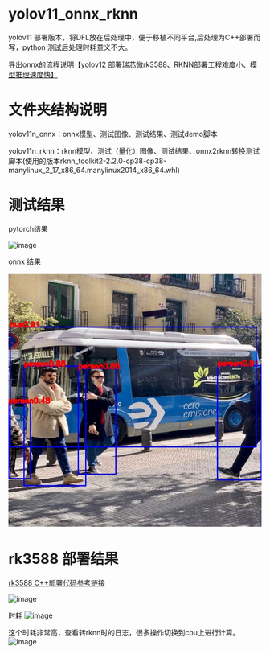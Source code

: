 # yolov11_onnx_rknn
yolov11 部署版本，将DFL放在后处理中，便于移植不同平台,后处理为C++部署而写，python 测试后处理时耗意义不大。


导出onnx的流程说明[【yolov12 部署瑞芯微rk3588、RKNN部署工程难度小、模型推理速度快】](https://blog.csdn.net/zhangqian_1/article/details/145955584)

# 文件夹结构说明

yolov11n_onnx：onnx模型、测试图像、测试结果、测试demo脚本

yolov11n_rknn：rknn模型、测试（量化）图像、测试结果、onnx2rknn转换测试脚本(使用的版本rknn_toolkit2-2.2.0-cp38-cp38-manylinux_2_17_x86_64.manylinux2014_x86_64.whl)

# 测试结果

pytorch结果

![image](https://github.com/user-attachments/assets/e02a5065-4ad5-48b9-875a-fdb3b9d73618)


onnx 结果

![image](https://github.com/cqu20160901/yolov12_onnx_rknn/blob/main/yolov12_onnx/test_onnx_result.jpg)


# rk3588 部署结果

[rk3588 C++部署代码参考链接](https://github.com/cqu20160901/yolov12_dfl_rknn_Cplusplus)

![image](https://github.com/user-attachments/assets/d171a4bf-4729-48b0-b474-36a85b62fb92)


时耗
![image](https://github.com/user-attachments/assets/d096a553-41a4-4538-bdb8-a814c0bdb42d)

这个时耗非常高，查看转rknn时的日志，很多操作切换到cpu上进行计算。
![image](https://github.com/user-attachments/assets/2c347cc1-8ea3-49fc-ba86-3f1496772cd9)


